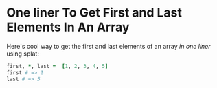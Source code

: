 # One liner To Get First and Last Elements In An Array

Here's cool way to get the first and last elements of an array _in one liner_ using splat:

```ruby
first, *, last =  [1, 2, 3, 4, 5]
first # => 1
last # => 5
```
